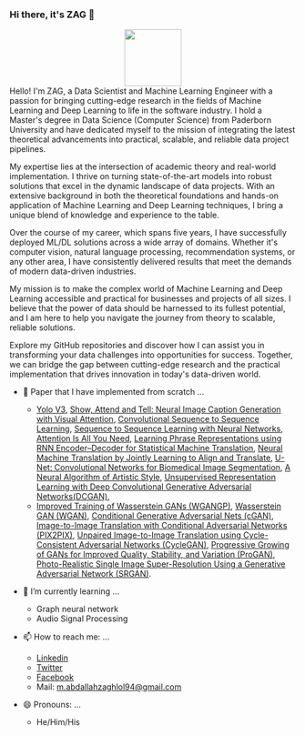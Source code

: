 ### Hi there, it's ZAG 👋
<div id="header" align="center">
  <img src="https://media.giphy.com/media/2IudUHdI075HL02Pkk/giphy.gif" width="100"/>
</div>
Hello! I'm ZAG, a Data Scientist and Machine Learning Engineer with a passion for bringing cutting-edge research in the fields of Machine Learning and Deep Learning to life in the software industry. I hold a Master's degree in Data Science (Computer Science) from Paderborn University and have dedicated myself to the mission of integrating the latest theoretical advancements into practical, scalable, and reliable data project pipelines.

My expertise lies at the intersection of academic theory and real-world implementation. I thrive on turning state-of-the-art models into robust solutions that excel in the dynamic landscape of data projects. With an extensive background in both the theoretical foundations and hands-on application of Machine Learning and Deep Learning techniques, I bring a unique blend of knowledge and experience to the table.

Over the course of my career, which spans five years, I have successfully deployed ML/DL solutions across a wide array of domains. Whether it's computer vision, natural language processing, recommendation systems, or any other area, I have consistently delivered results that meet the demands of modern data-driven industries.

My mission is to make the complex world of Machine Learning and Deep Learning accessible and practical for businesses and projects of all sizes. I believe that the power of data should be harnessed to its fullest potential, and I am here to help you navigate the journey from theory to scalable, reliable solutions.

Explore my GitHub repositories and discover how I can assist you in transforming your data challenges into opportunities for success. Together, we can bridge the gap between cutting-edge research and the practical implementation that drives innovation in today's data-driven world.

- 🔭 Paper that I have implemented from scratch ...

  * [Yolo V3](https://github.com/zaghlol94/Yolo-V3), [Show, Attend and Tell: Neural Image Caption Generation with Visual Attention](https://github.com/zaghlol94/Image-captioning), 
[Convolutional Sequence to Sequence Learning](https://github.com/zaghlol94/Machine-translation-convolutional-seq2seq), [ Sequence to Sequence Learning with Neural Networks](https://github.com/zaghlol94/Machine-Translation-Seq2Seq), 
[Attention Is All You Need](https://github.com/zaghlol94/Machine-translation-seq2seq-transformers),
[Learning Phrase Representations using RNN Encoder–Decoder for Statistical Machine Translation](https://github.com/zaghlol94/Machine-Translation-seq2seq-phrase-representation),
[ Neural Machine Translation by Jointly Learning to Align and Translate](https://github.com/zaghlol94/Machine-translation-seq2seq-with-attention),
[U-Net: Convolutional Networks for Biomedical Image Segmentation](https://github.com/zaghlol94/semantic-segmentation-pytorch),
[A Neural Algorithm of Artistic Style](https://github.com/zaghlol94/neural-style-transfer-pytorch),
[Unsupervised Representation Learning with Deep Convolutional Generative Adversarial Networks(DCGAN)](https://github.com/zaghlol94/DCGAN-pytorch),
  * [Improved Training of Wasserstein GANs (WGANGP)](https://github.com/zaghlol94/WGANGP-pytorch),
[Wasserstein GAN (WGAN)](https://github.com/zaghlol94/WGAN-pytorch),
[Conditional Generative Adversarial Nets (cGAN)](https://github.com/zaghlol94/conditional-GAN-pytorch),
[Image-to-Image Translation with Conditional Adversarial Networks (PIX2PIX)](https://github.com/zaghlol94/PIX2PIX-pytorch),
[Unpaired Image-to-Image Translation using Cycle-Consistent Adversarial Networks (CycleGAN)](https://github.com/zaghlol94/CycleGAN-pytorch),
[Progressive Growing of GANs for Improved Quality, Stability, and Variation (ProGAN)](https://github.com/zaghlol94/ProGAN),
[Photo-Realistic Single Image Super-Resolution Using a Generative Adversarial Network (SRGAN)](https://github.com/zaghlol94/SRGAN-pytorch).


- 🌱 I’m currently learning ...

    * Graph neural network
    * Audio Signal Processing
- 📫 How to reach me: ...
  * [Linkedin](https://www.linkedin.com/in/mohamed-zaghlol-40115194/)
  * [Twitter](https://twitter.com/zaghlolliiight)
  * [Facebook](https://www.facebook.com/za8lollight/)
  * Mail: m.abdallahzaghlol94@gmail.com

- 😄 Pronouns: ...
  
  * He/Him/His


<!--
**zaghlol94/zaghlol94** is a ✨ _special_ ✨ repository because its `README.md` (this file) appears on your GitHub profile.

Here are some ideas to get you started:

- 
- 🌱 I’m currently learning ...
- 👯 I’m looking to collaborate on ...
- 🤔 I’m looking for help with ...
- 💬 Ask me about ...
- 📫 How to reach me: ...
- 😄 Pronouns: ...
- ⚡ Fun fact: ...
-->
